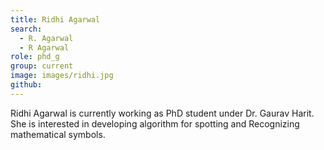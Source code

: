 ```yaml
---
title: Ridhi Agarwal
search:
  - R. Agarwal
  - R Agarwal
role: phd_g
group: current
image: images/ridhi.jpg
github: 
---
```


Ridhi Agarwal is currently working as PhD student under Dr. Gaurav Harit. She is interested in developing algorithm for spotting and Recognizing mathematical symbols.